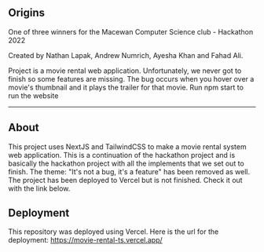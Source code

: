 ## Origins
One of three winners for the Macewan Computer Science club - Hackathon 2022

Created by Nathan Lapak, Andrew Numrich, Ayesha Khan and Fahad Ali.

Project is a movie rental web application. Unfortunately, we never got to finish so some features are missing.
The bug occurs when you hover over a movie's thumbnail and it plays the trailer for that movie.
Run npm start to run the website

----------------------------------------------------------------------------------------------------------------------
## About
This project uses NextJS and TailwindCSS to make a movie rental system web application. This is a continuation of the hackathon project and is basically the hackathon project with all the implements that we set out to finish. The theme: "It's not a bug, it's a feature" has been removed as well.
The project has been deployed to Vercel but is not finished. Check it out with the link below.

## Deployment
This repository was deployed using Vercel. Here is the url for the deployment:
https://movie-rental-ts.vercel.app/
